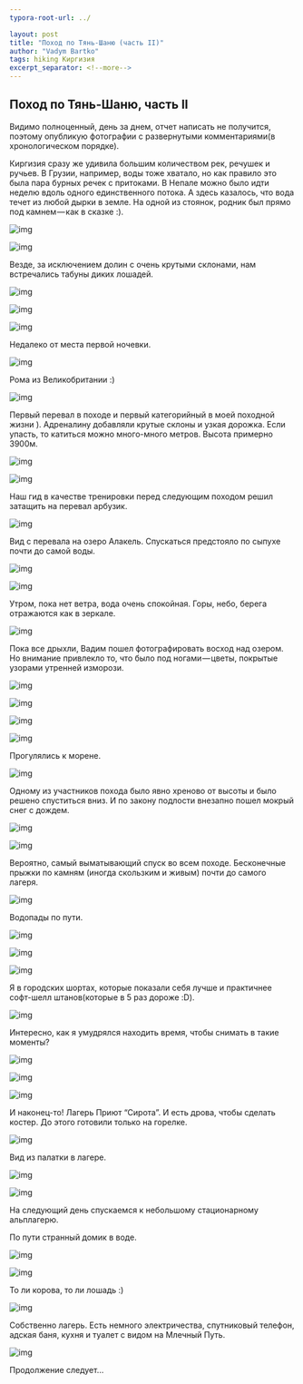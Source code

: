 ```yaml
---
typora-root-url: ../

layout: post
title: "Поход по Тянь-Шаню (часть II)"
author: "Vadym Bartko"
tags: hiking Киргизия
excerpt_separator: <!--more-->
---
```


## Поход по Тянь-Шаню, часть II

<!--more-->

Видимо полноценный, день за днем, отчет написать не получится, поэтому опубликую фотографии с развернутыми комментариями(в хронологическом порядке).

Киргизия сразу же удивила большим количеством рек, речушек и ручьев. В Грузии, например, воды тоже хватало, но как правило это была пара бурных речек с притоками. В Непале можно было идти неделю вдоль одного единственного потока. А здесь казалось, что вода течет из любой дырки в земле. На одной из стоянок, родник был прямо под камнем — как в сказке :).

![img](/assets/2017-12-01-kyrgyzstan/1DQ1Wj8OZGe6o5coCSCEHaw.jpeg)

![img](/assets/2017-12-01-kyrgyzstan/1sM5b1iYl1jZemlrVL12H-A.jpeg)

Везде, за исключением долин с очень крутыми склонами, нам встречались табуны диких лошадей.

![img](/assets/2017-12-01-kyrgyzstan/1ocLqtouXFkvV7NX2coQbiw.jpeg)

![img](/assets/2017-12-01-kyrgyzstan/1bPgtDmOfsdwKjeJ7hgfrVQ.jpeg)

![img](/assets/2017-12-01-kyrgyzstan/1IVHa-KmFT9v9rQA0Bvy85Q.jpeg)

Недалеко от места первой ночевки.

![img](/assets/2017-12-01-kyrgyzstan/1RVVzaoiGbfSOQ5vNulBGUw.jpeg)

Рома из Великобритании :)

![img](/assets/2017-12-01-kyrgyzstan/1BjEwsJVPzELCpcuVnLCJPw.jpeg)

Первый перевал в походе и первый категорийный в моей походной жизни ). Адреналину добавляли крутые склоны и узкая дорожка. Если упасть, то катиться можно много-много метров. Высота примерно 3900м.

![img](/assets/2017-12-01-kyrgyzstan/15jJo2U6G6_B6_VhPHup73A.jpeg)

![img](/assets/2017-12-01-kyrgyzstan/1L0QZQm64Yq2nNiztkUxaWQ.jpeg)

Наш гид в качестве тренировки перед следующим походом решил затащить на перевал арбузик.

![img](/assets/2017-12-01-kyrgyzstan/1ws1kVFGGnBBpZbBWP73hpw.jpeg)

Вид с перевала на озеро Алакель. Спускаться предстояло по сыпухе почти до самой воды.

![img](/assets/2017-12-01-kyrgyzstan/1LaEBdy96NfRqRHqJ3AnNBA.jpeg)

![img](/assets/2017-12-01-kyrgyzstan/1_NN__GUlMoB46Ji4hAmd9w.jpeg)

Утром, пока нет ветра, вода очень спокойная. Горы, небо, берега отражаются как в зеркале.

![img](/assets/2017-12-01-kyrgyzstan/1B-5AN8GHuSY35cfeW6UGiA.jpeg)

Пока все дрыхли, Вадим пошел фотографировать восход над озером. Но внимание привлекло то, что было под ногами — цветы, покрытые узорами утренней изморози.

![img](/assets/2017-12-01-kyrgyzstan/1eLLNJUkwQZn0BNfdzkXHUA.jpeg)

![img](/assets/2017-12-01-kyrgyzstan/12nD-5o7PHjc7mz_NwpHk0Q.jpeg)

![img](/assets/2017-12-01-kyrgyzstan/1r4PYLQ8Ho84Dbm5ICbrYYA.jpeg)

![img](/assets/2017-12-01-kyrgyzstan/1yxqwR6uipSwuvUcToHvYCQ.jpeg)

Прогулялись к морене.

![img](/assets/2017-12-01-kyrgyzstan/168qQ0XR1GjAPSE1mnucDQw.jpeg)

Одному из участников похода было явно хреново от высоты и было решено спуститься вниз. И по закону подлости внезапно пошел мокрый снег с дождем.

![img](/assets/2017-12-01-kyrgyzstan/1afryeeqC9BKiBEoXKytJTw.jpeg)

![img](/assets/2017-12-01-kyrgyzstan/1izkFVQsFD_PNNwx8tOB5_g.jpeg)

Вероятно, самый выматывающий спуск во всем походе. Бесконечные прыжки по камням (иногда скользким и живым) почти до самого лагеря.

![img](/assets/2017-12-01-kyrgyzstan/1nG5HHJ8YZ8OAB0WFVRK4dQ.jpeg)

Водопады по пути.

![img](/assets/2017-12-01-kyrgyzstan/1_d6dIxFvvUh3beVodOKsHw.jpeg)

![img](/assets/2017-12-01-kyrgyzstan/1iRKw1J9J-47dFz4z0i3nuw.jpeg)

![img](/assets/2017-12-01-kyrgyzstan/1s1EEHag0-KGvzCegQkXGaw.jpeg)

Я в городских шортах, которые показали себя лучше и практичнее софт-шелл штанов(которые в 5 раз дороже :D).

![img](/assets/2017-12-01-kyrgyzstan/1sQC9DEIXtKe82V541wZMXw.jpeg)

Интересно, как я умудрялся находить время, чтобы снимать в такие моменты?

![img](/assets/2017-12-01-kyrgyzstan/1SKeiJgOdDl0Y2XSyUmyrSw.jpeg)

![img](/assets/2017-12-01-kyrgyzstan/1RHuA07ZZ4K7gGZV8A4woqQ.jpeg)

![img](/assets/2017-12-01-kyrgyzstan/1qLpJDoXxrsFP7f8g6r6kbw.jpeg)

И наконец-то! Лагерь Приют “Сирота”. И есть дрова, чтобы сделать костер. До этого готовили только на горелке.

![img](/assets/2017-12-01-kyrgyzstan/1NiOkqqmmnCE-0d5EaEci8Q.jpeg)

Вид из палатки в лагере.

![img](/assets/2017-12-01-kyrgyzstan/1RsMnMx9H4oQVBF1y6hKDfw.jpeg)

![img](/assets/2017-12-01-kyrgyzstan/14ZlUlgadexFMxrzaaq2XSA.jpeg)

На следующий день спускаемся к небольшому стационарному альплагерю.

По пути странный домик в воде.

![img](/assets/2017-12-01-kyrgyzstan/1Owf4AG0ZHAdIGsCgZDvxKA.jpeg)

![img](/assets/2017-12-01-kyrgyzstan/1UTEeyGDi-iDx9bIqTurZyQ.jpeg)

То ли корова, то ли лошадь :)

![img](/assets/2017-12-01-kyrgyzstan/1Zwcdn38vC0iz-ucfw4onEQ.jpeg)

Собственно лагерь. Есть немного электричества, спутниковый телефон, адская баня, кухня и туалет с видом на Млечный Путь.

![img](/assets/2017-12-01-kyrgyzstan/1MvlZ1AFkl9t_XzUAjAIrJQ.jpeg)

Продолжение следует…